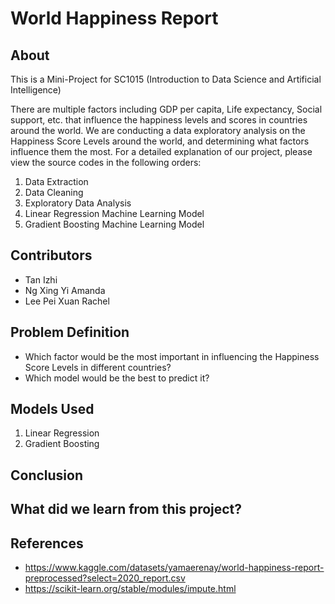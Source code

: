 # World Happiness Report

## About

This is a Mini-Project for SC1015 (Introduction to Data Science and Artificial Intelligence)

There are multiple factors including GDP per capita, Life expectancy, Social support, etc. that influence the happiness levels and scores in countries around the world.
We are conducting a data exploratory analysis on the Happiness Score Levels around the world, and determining what factors influence them the most. For a detailed explanation of our project, please view the source codes in the following orders:
1. Data Extraction
2. Data Cleaning
3. Exploratory Data Analysis
4. Linear Regression Machine Learning Model
5. Gradient Boosting Machine Learning Model
  
## Contributors

- Tan Izhi
- Ng Xing Yi Amanda
- Lee Pei Xuan Rachel

## Problem Definition

- Which factor would be the most important in influencing the Happiness Score Levels in different countries?
- Which model would be the best to predict it?

## Models Used

1. Linear Regression
2. Gradient Boosting

## Conclusion


## What did we learn from this project?


## References
- https://www.kaggle.com/datasets/yamaerenay/world-happiness-report-preprocessed?select=2020_report.csv
- https://scikit-learn.org/stable/modules/impute.html

